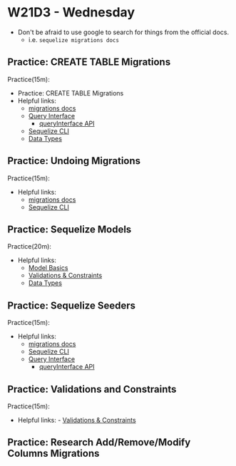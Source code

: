 # W21D3 - Wednesday
- Don't be afraid to use google to search for things from the official docs. 
  - i.e. `sequelize migrations docs`

## Practice: CREATE TABLE Migrations
Practice(15m):
- Practice: CREATE TABLE Migrations
- Helpful links:
  - [migrations docs](https://sequelize.org/docs/v6/other-topics/migrations/)
  - [Query Interface](https://sequelize.org/docs/v6/other-topics/query-interface/)
    - [queryInterface API](https://sequelize.org/api/v6/class/src/dialects/abstract/query-interface.js~queryinterface)
  - [Sequelize CLI](https://github.com/sequelize/cli)
  - [Data Types](https://sequelize.org/docs/v6/core-concepts/model-basics/#data-types)
## Practice: Undoing Migrations
Practice(15m):
  - Helpful links:
    - [migrations docs](https://sequelize.org/docs/v6/other-topics/migrations/)
    - [Sequelize CLI](https://github.com/sequelize/cli)

## Practice: Sequelize Models
Practice(20m):
  - Helpful links:
    - [Model Basics](https://sequelize.org/docs/v6/core-concepts/model-basics/)
    - [Validations & Constraints](https://sequelize.org/docs/v6/core-concepts/validations-and-constraints)
    - [Data Types](https://sequelize.org/docs/v6/core-concepts/model-basics/#data-types)
## Practice: Sequelize Seeders
Practice(15m):
  - Helpful links:
    - [migrations docs](https://sequelize.org/docs/v6/other-topics/migrations/)
    - [Sequelize CLI](https://github.com/sequelize/cli)
    - [Query Interface](https://sequelize.org/docs/v6/other-topics/query-interface/)
      - [queryInterface API](https://sequelize.org/api/v6/class/src/dialects/abstract/query-interface.js~queryinterface)

## Practice: Validations and Constraints
Practice(15m):
  - Helpful links:
        - [Validations & Constraints](https://sequelize.org/docs/v6/core-concepts/validations-and-constraints)


## Practice: Research Add/Remove/Modify Columns Migrations